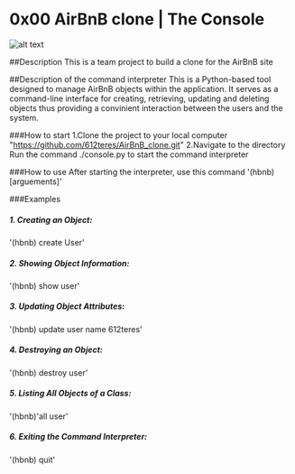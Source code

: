 # 0x00 AirBnB clone | The  Console
![alt text](image.png)

##Description
This is a team project to build a clone for the AirBnB site

##Description of the command interpreter
This is a Python-based tool designed to manage AirBnB objects within the application.
It serves as a command-line interface for creating, retrieving, updating and deleting objects thus providing a convinient interaction between the users and the system.

###How to start
1.Clone the project to your local computer "https://github.com/612teres/AirBnB_clone.git"
2.Navigate to the directory
Run the command ./console.py to start the command interpreter

###How to use
After starting the interpreter, use this command
'(hbnb) <command> [arguements]'

###Examples
##### 1. Creating an Object:
'(hbnb) create User'
##### 2. Showing Object Information:
'(hbnb) show user'
##### 3. Updating Object Attributes:
'(hbnb) update user name 612teres'
##### 4. Destroying an Object:
'(hbnb) destroy user'
##### 5. Listing All Objects of a Class:
'(hbnb)'all user'
##### 6. Exiting the Command Interpreter:
'(hbnb) quit'

